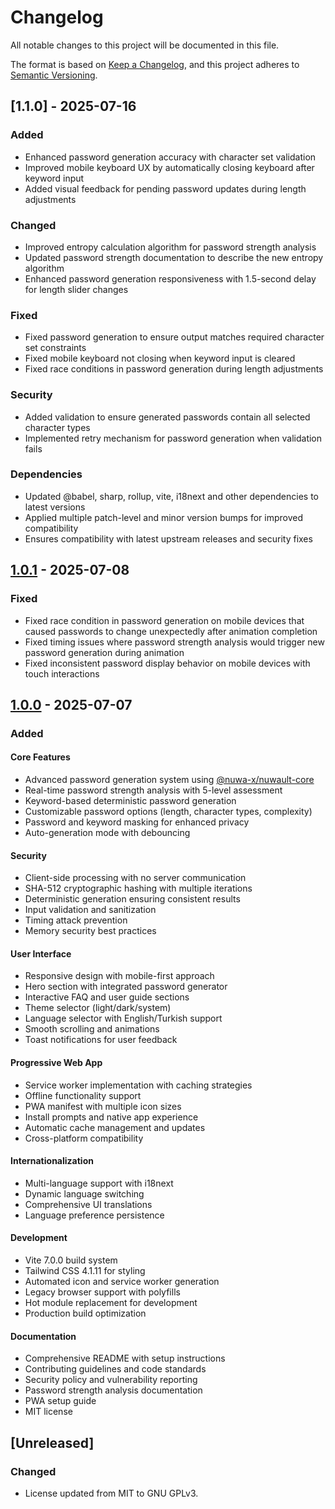 # Changelog

All notable changes to this project will be documented in this file.

The format is based on [Keep a Changelog](https://keepachangelog.com/en/1.0.0/),
and this project adheres to [Semantic Versioning](https://semver.org/spec/v2.0.0.html).

## [1.1.0] - 2025-07-16

### Added
- Enhanced password generation accuracy with character set validation
- Improved mobile keyboard UX by automatically closing keyboard after keyword input
- Added visual feedback for pending password updates during length adjustments

### Changed
- Improved entropy calculation algorithm for password strength analysis
- Updated password strength documentation to describe the new entropy algorithm
- Enhanced password generation responsiveness with 1.5-second delay for length slider changes

### Fixed
- Fixed password generation to ensure output matches required character set constraints
- Fixed mobile keyboard not closing when keyword input is cleared
- Fixed race conditions in password generation during length adjustments

### Security
- Added validation to ensure generated passwords contain all selected character types
- Implemented retry mechanism for password generation when validation fails

### Dependencies
- Updated @babel, sharp, rollup, vite, i18next and other dependencies to latest versions
- Applied multiple patch-level and minor version bumps for improved compatibility
- Ensures compatibility with latest upstream releases and security fixes

## [1.0.1] - 2025-07-08

### Fixed
- Fixed race condition in password generation on mobile devices that caused passwords to change unexpectedly after animation completion
- Fixed timing issues where password strength analysis would trigger new password generation during animation
- Fixed inconsistent password display behavior on mobile devices with touch interactions

## [1.0.0] - 2025-07-07

### Added

#### Core Features
- Advanced password generation system using [@nuwa-x/nuwault-core](https://github.com/nuwa-x/nuwault-core)
- Real-time password strength analysis with 5-level assessment
- Keyword-based deterministic password generation
- Customizable password options (length, character types, complexity)
- Password and keyword masking for enhanced privacy
- Auto-generation mode with debouncing

#### Security
- Client-side processing with no server communication
- SHA-512 cryptographic hashing with multiple iterations
- Deterministic generation ensuring consistent results
- Input validation and sanitization
- Timing attack prevention
- Memory security best practices

#### User Interface
- Responsive design with mobile-first approach
- Hero section with integrated password generator
- Interactive FAQ and user guide sections
- Theme selector (light/dark/system)
- Language selector with English/Turkish support
- Smooth scrolling and animations
- Toast notifications for user feedback

#### Progressive Web App
- Service worker implementation with caching strategies
- Offline functionality support
- PWA manifest with multiple icon sizes
- Install prompts and native app experience
- Automatic cache management and updates
- Cross-platform compatibility

#### Internationalization
- Multi-language support with i18next
- Dynamic language switching
- Comprehensive UI translations
- Language preference persistence

#### Development
- Vite 7.0.0 build system
- Tailwind CSS 4.1.11 for styling
- Automated icon and service worker generation
- Legacy browser support with polyfills
- Hot module replacement for development
- Production build optimization

#### Documentation
- Comprehensive README with setup instructions
- Contributing guidelines and code standards
- Security policy and vulnerability reporting
- Password strength analysis documentation
- PWA setup guide
- MIT license

## [Unreleased]

### Changed
- License updated from MIT to GNU GPLv3.

[1.0.1]: https://github.com/nuwa-x/nuwault/releases/tag/v1.0.1
[1.0.0]: https://github.com/nuwa-x/nuwault/releases/tag/v1.0.0 